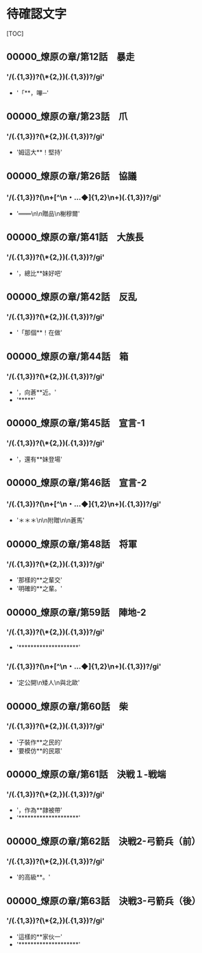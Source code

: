 # 待確認文字

[TOC]

## 00000_燎原の章/第12話　暴走

### '/(.{1,3})?(\\*{2,})(.{1,3})?/gi'

- '「**，嗶─'


## 00000_燎原の章/第23話　爪

### '/(.{1,3})?(\\*{2,})(.{1,3})?/gi'

- '姆這大**！堅持'


## 00000_燎原の章/第26話　協議

### '/(.{1,3})?(\n+[^\n・…◆]{1,2}\n+)(.{1,3})?/gi'

- '═══\n\n贈品\n榭穆爾'


## 00000_燎原の章/第41話　大族長

### '/(.{1,3})?(\\*{2,})(.{1,3})?/gi'

- '，總比**妹好吧'


## 00000_燎原の章/第42話　反乱

### '/(.{1,3})?(\\*{2,})(.{1,3})?/gi'

- '「那個**！在做'


## 00000_燎原の章/第44話　箱

### '/(.{1,3})?(\\*{2,})(.{1,3})?/gi'

- '，向蒼**近。'
- '*****'


## 00000_燎原の章/第45話　宣言-1

### '/(.{1,3})?(\\*{2,})(.{1,3})?/gi'

- '，還有**妹登場'


## 00000_燎原の章/第46話　宣言-2

### '/(.{1,3})?(\n+[^\n・…◆]{1,2}\n+)(.{1,3})?/gi'

- '＊＊＊\n\n附贈\n\n蒼馬'


## 00000_燎原の章/第48話　将軍

### '/(.{1,3})?(\\*{2,})(.{1,3})?/gi'

- '那樣的**之輩交'
- '明確的**之輩。'


## 00000_燎原の章/第59話　陣地-2

### '/(.{1,3})?(\\*{2,})(.{1,3})?/gi'

- '********************'

### '/(.{1,3})?(\n+[^\n・…◆]{1,2}\n+)(.{1,3})?/gi'

- '定公開\n矮人\n與北歐'


## 00000_燎原の章/第60話　柴

### '/(.{1,3})?(\\*{2,})(.{1,3})?/gi'

- '子裝作**之民的'
- '要模仿**的民眾'


## 00000_燎原の章/第61話　決戦１-戦端

### '/(.{1,3})?(\\*{2,})(.{1,3})?/gi'

- '，作為**隷被帶'
- '********************'


## 00000_燎原の章/第62話　決戦2-弓箭兵（前）

### '/(.{1,3})?(\\*{2,})(.{1,3})?/gi'

- '的高級**。'


## 00000_燎原の章/第63話　決戦3-弓箭兵（後）

### '/(.{1,3})?(\\*{2,})(.{1,3})?/gi'

- '這樣的**家伙一'
- '********************'
